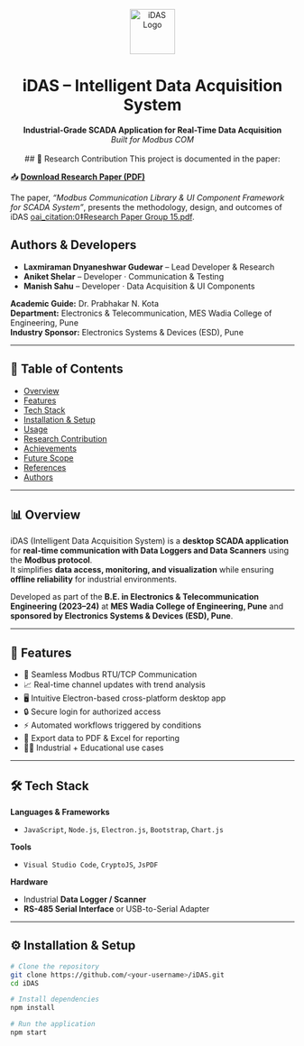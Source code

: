<!-- PROJECT LOGO -->
<p align="center">
  <img src="https://github.com/user-attachments/assets/f31348e2-77a7-4d38-bd70-b8ccdef22314" alt="iDAS Logo" width="80px" />
</p>

<h1 align="center">iDAS – Intelligent Data Acquisition System</h1>

<p align="center">
  <b>Industrial-Grade SCADA Application for Real-Time Data Acquisition</b>  
  <br />
  <i>Built for Modbus COM </i>
  <br /><br />
## 📖 Research Contribution
This project is documented in the paper:  

📥 [**Download Research Paper (PDF)**](./Research%20Paper%20Group%2015.pdf)

The paper, *“Modbus Communication Library & UI Component Framework for SCADA System”*, presents the methodology, design, and outcomes of iDAS [oai_citation:0‡Research Paper Group 15.pdf](sediment://file_00000000cff061f7a290cb4d5f3dc392).

## Authors & Developers

- **Laxmiraman Dnyaneshwar Gudewar** – Lead Developer & Research  
- **Aniket Shelar** – Developer ·  Communication & Testing
- **Manish Sahu** – Developer ·  Data Acquisition & UI Components

**Academic Guide:** Dr. Prabhakar N. Kota  
**Department:** Electronics & Telecommunication, MES Wadia College of Engineering, Pune  
**Industry Sponsor:** Electronics Systems & Devices (ESD), Pune

---

## 📑 Table of Contents
- [Overview](#-overview)
- [Features](#-features)
- [Tech Stack](#-tech-stack)
- [Installation & Setup](#️-installation--setup)
- [Usage](#-usage)
- [Research Contribution](#-research-contribution)
- [Achievements](#-achievements)
- [Future Scope](#-future-scope)
- [References](#-references)
- [Authors](#-authors)

---

## 📊 Overview
iDAS (Intelligent Data Acquisition System) is a **desktop SCADA application** for **real-time communication with Data Loggers and Data Scanners** using the **Modbus protocol**.  
It simplifies **data access, monitoring, and visualization** while ensuring **offline reliability** for industrial environments.

Developed as part of the **B.E. in Electronics & Telecommunication Engineering (2023–24)** at **MES Wadia College of Engineering, Pune** and **sponsored by Electronics Systems & Devices (ESD), Pune**.

---

## 🚀 Features
- 🔌 Seamless Modbus RTU/TCP Communication  
- 📈 Real-time channel updates with trend analysis  
- 🖥️ Intuitive Electron-based cross-platform desktop app  
- 🔒 Secure login for authorized access  
- ⚡ Automated workflows triggered by conditions  
- 📑 Export data to PDF & Excel for reporting  
- 🧑‍🏭 Industrial + Educational use cases  

---

## 🛠️ Tech Stack
**Languages & Frameworks**  
- `JavaScript`, `Node.js`, `Electron.js`, `Bootstrap`, `Chart.js`  

**Tools**  
- `Visual Studio Code`, `CryptoJS`, `JsPDF`  

**Hardware**  
- Industrial **Data Logger / Scanner**  
- **RS-485 Serial Interface** or USB-to-Serial Adapter  

---

## ⚙️ Installation & Setup
```bash
# Clone the repository
git clone https://github.com/<your-username>/iDAS.git
cd iDAS

# Install dependencies
npm install

# Run the application
npm start
